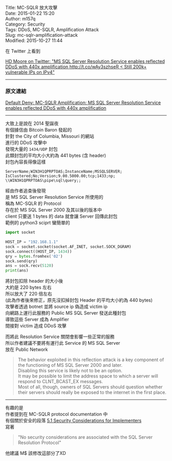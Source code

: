 Title: MC-SQLR 放大攻擊  
Date: 2015-01-22 15:20  
Author: m157q  
Category: Security  
Tags: DDoS, MC-SQLR, Amplification Attack  
Slug: mc-sqlr-amplification-attack  
Modified: 2015-10-27 11:44  
  
  
在 Twitter 上看到  
  
[HD Moore on Twitter: "MS SQL Server Resolution Service enables reflected DDoS with 440x amplification http://t.co/wAy3szhseR < Still 200k+ vulnerable IPs on IPv4"](https://twitter.com/hdmoore/status/558041881138192386)  
  
---  
  
### 原文連結  
[Default Deny: MC-SQLR Amplification: MS SQL Server Resolution Service enables reflected DDoS with 440x amplification](http://kurtaubuchon.blogspot.tw/2015/01/mc-sqlr-amplification-ms-sql-server.html)  
  
---  
  
大致上是說在 2014 聖誕夜  
有個據信由 Bitcoin Baron 發起的  
針對 the City of Columbia, Missouri 的網站  
進行的 DDoS 攻擊中  
發現大量的 `1434/UDP` 封包  
此類封包的平均大小大約為 441 bytes (含 header)  
封包內容長得像這樣  
  
```  
ServerName;WIN3H1QPRPTOAS;InstanceName;MSSQLSERVER;  
IsClustered;No;Version;9.00.5000.00;tcp;1433;np;  
\\WIN3H1QPRPTOAS\pipe\sql\query;;  
```  
  
經由作者追查後發現  
是 MS SQL Server Resolution Service 所使用的  
稱為 MC-SQLR 的 Protocol  
存在於 MS SQL Server 2000 及其以後的版本中  
client 只要送 1 bytes 的 data 就會讓 Server 回傳此封包  
範例的 python3 sciprt 蠻簡單的  
  
```python  
import socket  
  
HOST_IP = "192.168.1.1"  
sock = socket.socket(socket.AF_INET, socket.SOCK_DGRAM)  
sock.connect((HOST_IP, 1434))  
qry = bytes.fromhex('02')  
sock.send(qry)  
ans = sock.recv(5120)  
print(ans)  
```  
  
將封包扣除 header 的大小後  
大約是 220 bytes 左右  
所以放大了 220 倍左右  
(此為作者後來修正，原先沒扣掉封包 Header 的平均大小約為 440 bytes)  
攻擊者透過 botnet 並將 source ip 偽造成 victim ip  
向網路上運行此服務的 Public MS SQL Server 發送此種封包  
導致這些 Server 成為 Amplifier  
間接對 victim 造成 DDoS 攻擊  
  
而將此 Resolution Service 關閉會影響一些正常的服務  
所以作者建議不要將有運行此 Service 的 MS SQL Server  
放在 Public Network  
>The behavior exploited in this reflection attack is a key component of the functioning of MS SQL Server 2000 and later.  
>Disabling this service is likely not to be an option.  
>It may be possible to limit the address space to which a server will respond to CLNT_BCAST_EX messages.  
>Most of all, though, owners of SQL Servers should question whether their servers should really be exposed to the internet in the first place.  
  
---  
  
有趣的是  
作者提到在 MC-SQLR protocol documentation 中  
有個關於安全的段落 [5.1 Security Considerations for Implementers](https://msdn.microsoft.com/en-us/library/cc219741.aspx)  
 寫著  
  
> "No security considerations are associated with the SQL Server Resolution Protocol"  
  
他建議 M$ 該修改這部分了XD  
  
  
